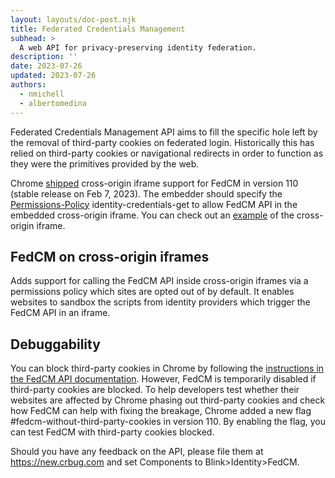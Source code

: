 ```yaml
---
layout: layouts/doc-post.njk
title: Federated Credentials Management
subhead: >
  A web API for privacy-preserving identity federation.
description: ''
date: 2023-07-26
updated: 2023-07-26
authors:
  - nmichell
  - albertomedina
---
```


Federated Credentials Management API aims to fill the specific hole left by the removal of third-party cookies on federated login. Historically this has relied on third-party cookies or navigational redirects in order to function as they were the primitives provided by the web.

Chrome [shipped](https://groups.google.com/a/chromium.org/g/blink-dev/c/IGvFrHYMH7A) cross-origin iframe support for FedCM in version 110 (stable release on Feb 7, 2023). The embedder should specify the [Permissions-Policy](https://github.com/w3c/webappsec-permissions-policy/blob/main/permissions-policy-explainer.md#how-is-a-policy-specified) identity-credentials-get to allow FedCM API in the embedded cross-origin iframe. You can check out an [example](https://fedcm-top-frame.glitch.me/) of the cross-origin iframe.

## FedCM on cross-origin iframes

Adds support for calling the FedCM API inside cross-origin iframes via a permissions policy which sites are opted out of by default. It enables websites to sandbox the scripts from identity providers which trigger the FedCM API in an iframe.

## Debuggability

You can block third-party cookies in Chrome by following the [instructions in the FedCM API documentation](/docs/privacy-sandbox/fedcm/#block-third-party-cookies). However, FedCM is temporarily disabled if third-party cookies are blocked. To help developers test whether their websites are affected by Chrome phasing out third-party cookies and check how FedCM can help with fixing the breakage, Chrome added a new flag #fedcm-without-third-party-cookies in version 110. By enabling the flag, you can test FedCM with third-party cookies blocked.

Should you have any feedback on the API, please file them at https://new.crbug.com and set Components to Blink>Identity>FedCM.
